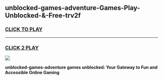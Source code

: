 
## unblocked-games-adventure-Games-Play-Unblocked-&-Free-trv2f
<h3>
<a href="https://premium76.site?title=unblocked-games-adventure&ref=24A">CLICK TO PLAY</a></h3>
<hr>

<h3>
<a href="https://premium76.site?title=unblocked-games-adventure&ref=24A">CLICK 2 PLAY</a>
  
</h3>

<a href="https://premium76.site?title=unblocked-games-adventure&ref=24A"><img src="https://clearcache.store/games.png"></a>


**unblocked-games-adventure games unblocked: Your Gateway to Fun and Accessible Online Gaming**
